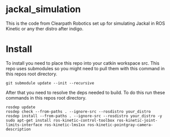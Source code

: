 # jackal_simulation
This is the code from Clearpath Robotics set up for simulating Jackal in ROS Kinetic or any ther distro after indigo.

# Install
To install you need to place this repo into your catkin workspace src. This repo uses submodules so you might need to pull them with this command in this repos root directory.  

``` git submodule update --init --recursive ```  

After that you need to resolve the deps needed to build. To do this run these commands in this repos root directory.

```
rosdep update
rosdep check --from-paths . --ignore-src --rosdistro your_distro
rosdep install --from-paths . --ignore-src --rosdistro your_distro -y
sudo apt-get install ros-kinetic-control-toolbox ros-kinetic-joint-limits-interface ros-kinetic-lms1xx ros-kinetic-pointgray-camera-description
``` 

